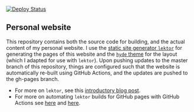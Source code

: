 [![Deploy
Status](https://github.com/spencerkclark/website/workflows/deploy/badge.svg?branch=master)](https://github.com/spencerkclark/website/actions)

Personal website
----------------

This repository contains both the source code for building, and the actual
content of my personal website.  I use the [static site generator `lektor`](https://www.getlektor.com) for
generating the pages of this website and
the [`hyde` theme](https://github.com/poole/hyde) for the layout (which I
adapted for use with `lektor`).  Upon pushing updates to the master branch of
this repository, things are configured such that the website is automatically
re-built using GitHub Actions, and the updates are pushed to the gh-pages branch.
- For more on `lektor`, see
  this [introductory blog post](http://lucumr.pocoo.org/2015/12/21/introducing-lektor/).
- For more on automating `lektor` builds for GitHub pages with GitHub Actions see    [here](https://github.com/lektor/lektor-website/pull/302) and [here](https://github.com/marketplace/actions/deploy-to-github-pages).

